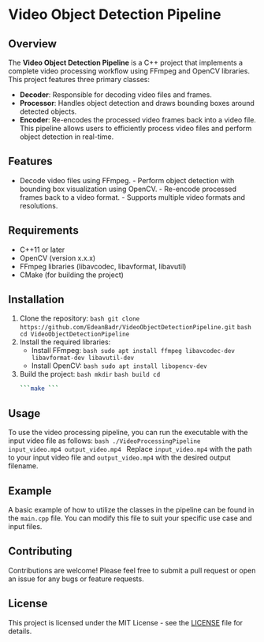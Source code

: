# Video Object Detection Pipeline
## Overview
The **Video Object Detection Pipeline** is a C++ project that implements a complete video processing workflow using FFmpeg and OpenCV libraries. This project features three primary classes: 
- **Decoder**: Responsible for decoding video files and frames.
- **Processor**: Handles object detection and draws bounding boxes around detected objects.
- **Encoder**: Re-encodes the processed video frames back into a video file. This pipeline allows users to efficiently process video files and perform object detection in real-time.
  
## Features
- Decode video files using FFmpeg. - Perform object detection with bounding box visualization using OpenCV. - Re-encode processed frames back to a video format. - Supports multiple video formats and resolutions.
## Requirements
- C++11 or later
- OpenCV (version x.x.x)
- FFmpeg libraries (libavcodec, libavformat, libavutil)
- CMake (for building the project)
## Installation
1. Clone the repository:
```bash git clone https://github.com/EdeanBadr/VideoObjectDetectionPipeline.git```
```bash cd VideoObjectDetectionPipeline ``` 
3. Install the required libraries:
   - Install FFmpeg:
     ```bash sudo apt install ffmpeg libavcodec-dev libavformat-dev libavutil-dev ```
   - Install OpenCV:
     ```bash sudo apt install libopencv-dev ``` 
5. Build the project:
   ```bash mkdir```
   ```bash build cd ```
   ```bash build cmake ..
   ```make ```
## Usage
To use the video processing pipeline, you can run the executable with the input video file as follows: 
```bash ./VideoProcessingPipeline input_video.mp4 output_video.mp4 ``` Replace `input_video.mp4` with the path to your input video file and `output_video.mp4` with the desired output filename.
## Example
A basic example of how to utilize the classes in the pipeline can be found in the `main.cpp` file. You can modify this file to suit your specific use case and input files.
## Contributing
Contributions are welcome! Please feel free to submit a pull request or open an issue for any bugs or feature requests.
## License
This project is licensed under the MIT License - see the [LICENSE](LICENSE) file for details.
